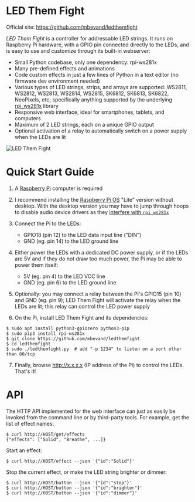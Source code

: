 # LED Them Fight

Official site: https://github.com/mbevand/ledthemfight

*LED Them Fight* is a controller for addressable LED strings. It runs on Raspberry Pi hardware, with a GPIO pin connected directly to the LEDs, and is easy to use and customize through its built-in webserver:
* Small Python codebase, only one dependency: rpi-ws281x
* Many pre-defined effects and animations
* Code custom effects in just a few lines of Python in a text editor (no firmware dev environment needed)
* Various types of LED strings, strips, and arrays are supported: WS2811, WS2812, WS2813, WS2814, WS2815, SK6812, SK6813, SK6822, NeoPixels, etc; specifically anything supported by the underlying [rpi_ws281x](https://github.com/jgarff/rpi_ws281x) library
* Responsive web interface, ideal for smartphones, tablets, and computers
* Maximum of 2 LED strings, each on a unique GPIO output
* Optional activation of a relay to automatically switch on a power supply when the LEDs are lit

![LED Them Fight](logo.gif)

# Quick Start Guide

1. A [Raspberry Pi](https://www.raspberrypi.com/products/) computer is required

2. I recommend installing the [Raspberry Pi OS](https://www.raspberrypi.com/software/) "Lite" version without desktop. With the desktop version you may have to jump through hoops to disable audio device drivers as they [interfere with `rpi_ws281x`](https://github.com/jgarff/rpi_ws281x#limitations)

3. Connect the Pi to the LEDs:
   * GPIO18 (pin 12) to the LED data input line ("DIN")
   * GND (eg. pin 14) to the LED ground line

4. Either power the LEDs with a dedicated DC power supply, or if the LEDs are 5V and if they do not draw too much power, the Pi may be able to power them itself:
   * 5V (eg. pin 4) to the LED VCC line
   * GND (eg. pin 6) to the LED ground line

5. Optionally: you may connect a relay between the Pi's GPIO15 (pin 10) and GND (eg. pin 9); LED Them Fight will activate the relay when the LEDs are lit; this relay can control the LED power supply

6. On the Pi, install LED Them Fight and its dependencies:

```
$ sudo apt install python3-gpiozero python3-pip
$ sudo pip3 install rpi-ws281x
$ git clone https://github.com/mbevand/ledthemfight
$ cd ledthemfight
$ sudo ./ledthemfight.py  # add "-p 1234" to listen on a port other than 80/tcp
```

7. Finally, browse http://x.x.x.x (IP address of the Pi) to control the LEDs. That's it!

# API

The HTTP API implemented for the web interface can just as easily be invoked from the
command line or by third-party tools. For example, get the list of effect names:

```
$ curl http://HOST/get/effects
{"effects": ["Solid", "Breathe", ...]}
```

Start an effect:

```
$ curl http://HOST/effect --json '{"id":"Solid"}'
```

Stop the current effect, or make the LED string brighter or dimmer:

```
$ curl http://HOST/button --json '{"id":"stop"}'
$ curl http://HOST/button --json '{"id":"brighter"}'
$ curl http://HOST/button --json '{"id":"dimmer"}'
```
